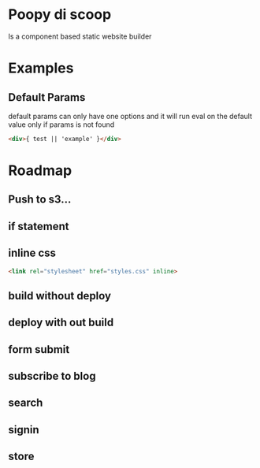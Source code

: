 # Poopy di scoop
Is a component based static website builder

# Examples
## Default Params
default params can only have one options and it will run eval on the default value only if params is not found
```html
<div>{ test || 'example' }</div>
```

# Roadmap
## Push to s3...

## if statement

## inline css
```html
<link rel="stylesheet" href="styles.css" inline>
```
## build without deploy
## deploy with out build
## form submit
## subscribe to blog
## search
## signin
## store
